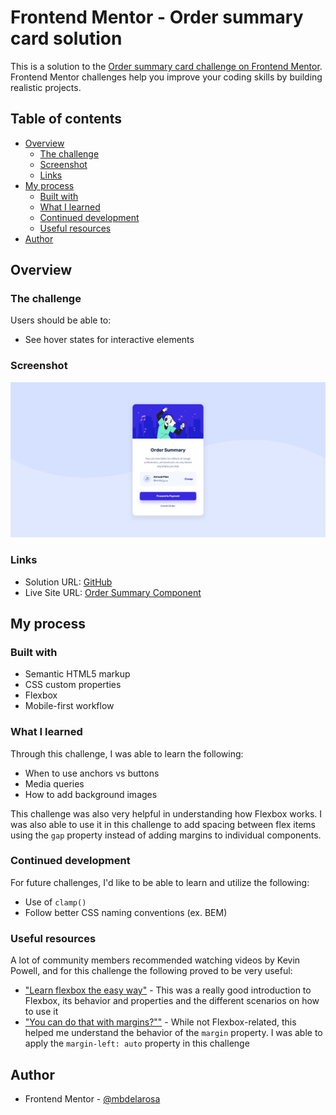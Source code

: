 # Frontend Mentor - Order summary card solution

This is a solution to the [Order summary card challenge on Frontend Mentor](https://www.frontendmentor.io/challenges/order-summary-component-QlPmajDUj). Frontend Mentor challenges help you improve your coding skills by building realistic projects. 

## Table of contents

- [Overview](#overview)
  - [The challenge](#the-challenge)
  - [Screenshot](#screenshot)
  - [Links](#links)
- [My process](#my-process)
  - [Built with](#built-with)
  - [What I learned](#what-i-learned)
  - [Continued development](#continued-development)
  - [Useful resources](#useful-resources)
- [Author](#author)

## Overview

### The challenge

Users should be able to:

- See hover states for interactive elements

### Screenshot

![](./images/solution-preview.png)

### Links

- Solution URL: [GitHub](https://github.com/mbdelarosa/order-summary-component-main)
- Live Site URL: [Order Summary Component](https://mbdelarosa.github.io/order-summary-component-main/)

## My process

### Built with

- Semantic HTML5 markup
- CSS custom properties
- Flexbox
- Mobile-first workflow

### What I learned

Through this challenge, I was able to learn the following:
- When to use anchors vs buttons
- Media queries
- How to add background images

This challenge was also very helpful in understanding how Flexbox works. I was also able to use it in this challenge to add spacing between flex items using the `gap` property instead of adding margins to individual components.


### Continued development

For future challenges, I'd like to be able to learn and utilize the following:
- Use of `clamp()`
- Follow better CSS naming conventions (ex. BEM)

### Useful resources

A lot of community members recommended watching videos by Kevin Powell, and for this challenge the following proved to be very useful:
- ["Learn flexbox the easy way"](https://youtu.be/u044iM9xsWU) - This was a really good introduction to Flexbox, its behavior and properties and the different scenarios on how to use it
- ["You can do that with margins?""](https://youtu.be/Azfj1efPAH0) - While not Flexbox-related, this helped me understand the behavior of the `margin` property. I was able to apply the `margin-left: auto` property in this challenge

## Author

- Frontend Mentor - [@mbdelarosa](https://www.frontendmentor.io/profile/mbdelarosa)